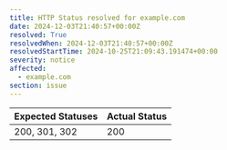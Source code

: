 ```yaml
---
title: HTTP Status resolved for example.com
date: 2024-12-03T21:40:57+00:00Z
resolved: True
resolvedWhen: 2024-12-03T21:40:57+00:00Z
resolvedStartTime: 2024-10-25T21:09:43.191474+00:00
severity: notice
affected:
  - example.com
section: issue
---
```


| Expected Statuses | Actual Status  |
|-------------------|----------------|
| 200, 301, 302 | 200 |
